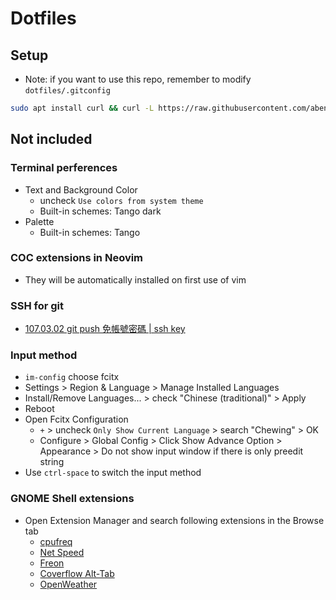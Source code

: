 # Dotfiles

## Setup

+ Note: if you want to use this repo, remember to modify `dotfiles/.gitconfig` 

```bash
sudo apt install curl && curl -L https://raw.githubusercontent.com/aben20807/dotfiles/master/setup.sh | bash 
```

## Not included

### Terminal perferences

+ Text and Background Color
  + uncheck `Use colors from system theme`
  + Built-in schemes: Tango dark
+ Palette
  + Built-in schemes: Tango

### COC extensions in Neovim

+ They will be automatically installed on first use of vim

### SSH for git

+ [107.03.02 git push 免帳號密碼 | ssh key](https://aben20807.blogspot.com/2018/03/1070302-git-push-ssh-key.html)

### Input method

+ `im-config` choose fcitx
+ Settings > Region & Language > Manage Installed Languages
+ Install/Remove Languages... > check "Chinese (traditional)" > Apply
+ Reboot
+ Open Fcitx Configuration
  + `+` > uncheck `Only Show Current Language` > search "Chewing" > OK
  + Configure > Global Config > Click Show Advance Option > Appearance > Do not show input window if there is only preedit string
+ Use `ctrl-space` to switch the input method


### GNOME Shell extensions

+ Open Extension Manager and search following extensions in the Browse tab
  + [cpufreq](https://extensions.gnome.org/extension/1082/cpufreq/)
  + [Net Speed](https://extensions.gnome.org/extension/4478/net-speed/)
  + [Freon](https://extensions.gnome.org/extension/841/freon/)
  + [Coverflow Alt-Tab](https://extensions.gnome.org/extension/97/coverflow-alt-tab/)
  + [OpenWeather](https://extensions.gnome.org/extension/750/openweather/)

